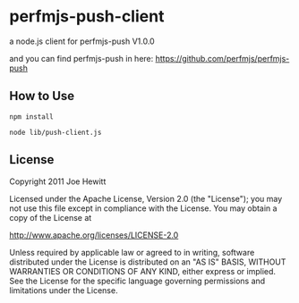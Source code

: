 perfmjs-push-client
=======
a node.js client for perfmjs-push  V1.0.0

and you can find perfmjs-push in here: https://github.com/perfmjs/perfmjs-push

How to Use
-------
    npm install

    node lib/push-client.js


License
-------

Copyright 2011 Joe Hewitt

Licensed under the Apache License, Version 2.0 (the "License");
you may not use this file except in compliance with the License.
You may obtain a copy of the License at

   http://www.apache.org/licenses/LICENSE-2.0

Unless required by applicable law or agreed to in writing, software
distributed under the License is distributed on an "AS IS" BASIS,
WITHOUT WARRANTIES OR CONDITIONS OF ANY KIND, either express or implied.
See the License for the specific language governing permissions and
limitations under the License.